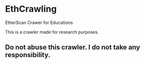 # EthCrawling
EtherScan Crawer for Educations

This is a crawler made for research purposes.

<h2> Do not abuse this crawler. I do not take any responsibility.</h2>
